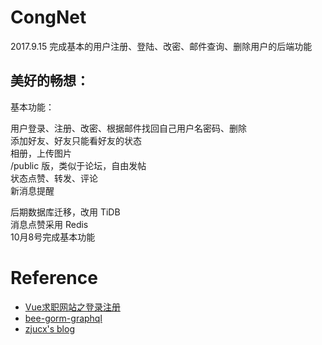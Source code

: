 # CongNet


2017.9.15   完成基本的用户注册、登陆、改密、邮件查询、删除用户的后端功能

## 美好的畅想：  

基本功能：  

用户登录、注册、改密、根据邮件找回自己用户名密码、删除  
添加好友、好友只能看好友的状态  
相册，上传图片  
/public 版，类似于论坛，自由发帖  
状态点赞、转发、评论  
新消息提醒  

后期数据库迁移，改用 TiDB  
消息点赞采用 Redis  
10月8号完成基本功能  



# Reference

* [Vue求职网站之登录注册](http://www.jianshu.com/p/c6c0b50574d5)
* [bee-gorm-graphql](https://github.com/zohararad/bee-gorm-graphql)
* [zjucx's blog](https://github.com/zjucx/myblog)